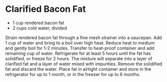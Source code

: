 # Clarified Bacon Fat

* 1 cup rendered bacon fat
* 2 cups cold water, divided

Strain rendered bacon fat through a fine mesh strainer into a saucepan. Add 1 cup of water and bring 
to a boil over high heat. Reduce heat to medium and gently boil for 1-2 minutes. Transfer to heat-proof
container and add remaining cup of water. Refrigerate for at least 5 hours until the fat has solidified,
or freeze for 2 hours. The mixture will separate into a layer of clarified fat and a layer of water mixed
with impurities. Remove the solidified fat and discard the water. Place fat in airtight container and store
in the refrigerator for up to 1 month, or in the freezer for up to 6 months.
